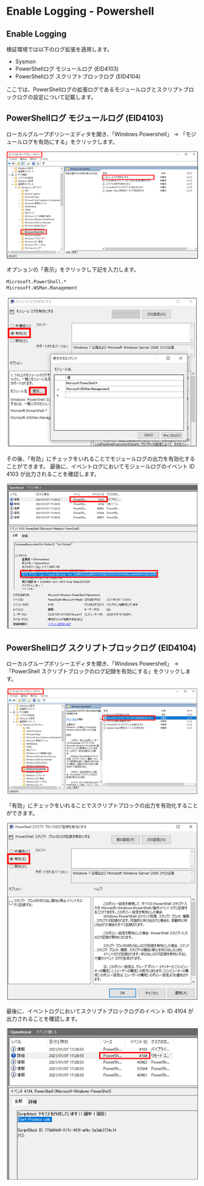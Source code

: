 # Enable Logging - Powershell

Enable Logging
-------------

検証環境では以下のログ拡張を適用します。

- Sysmon
- PowerShellログ モジュールログ (EID4103)
- PowerShellログ スクリプトブロックログ (EID4104)

ここでは、PowerShellログの拡張ログであるモジュールログとスクリプトブロックログの設定について記載します。

PowerShellログ モジュールログ (EID4103)
-------------

ローカルグループポリシーエディタを開き、「Windows Powershell」 -> 「モジュールログを有効にする」をクリックします。

![Module-Log-1](images/PowershellLog/1.png)

オプションの「表示」をクリックし下記を入力します。

```
Microsoft.PowerShell.*
Microsoft.WSMan.Management
```

![Module-Log2](images/PowershellLog/2.png)

その後、「有効」にチェックをいれることでモジュールログの出力を有効化することができます。
最後に、イベントログにおいてモジュールログのイベント ID  4103 が出力されることを確認します。

![Module-Log3](images/PowershellLog/3.png)


PowerShellログ スクリプトブロックログ (EID4104)
-------------

ローカルグループポリシーエディタを開き、「Windows Powershell」 -> 「PowerShell スクリプトブロックのログ記録を有効にする」をクリックします。

![ScriptBlock-Log1](images/PowershellLog/4.png)

「有効」にチェックをいれることでスクリプトブロックの出力を有効化することができます。

![ScriptBlock-Log2](images/PowershellLog/5.png)

最後に、イベントログにおいてスクリプトブロックログのイベント ID  4104 が出力されることを確認します。

![ScriptBlock-Log2](images/PowershellLog/6.png)